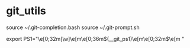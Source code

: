 # git_utils

source ~/.git-completion.bash
source ~/.git-prompt.sh

export PS1="\e[0;32m[\w]\e[m\e[0;36m$(__git_ps1)\e[m\e[0;32m$\e[m "
